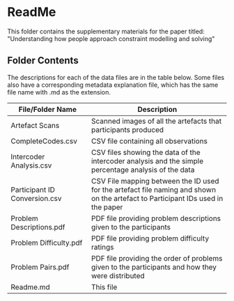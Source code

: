 # ReadMe

This folder contains the supplementary materials for the paper titled: "Understanding how people approach constraint modelling and solving"

## Folder Contents

The descriptions for each of the data files are in the table below. Some files also have a corresponding metadata explanation file, which has the same file name with .md as the extension.

| File/Folder Name | Description |
| ---------------- | ----------- |
| Artefact Scans | Scanned images of all the artefacts that participants produced |
| CompleteCodes.csv | CSV file containing all observations |
| Intercoder Analysis.csv | CSV files showing the data of the intercoder analysis and the simple percentage analysis of the data |
| Participant ID Conversion.csv | CSV File mapping between the ID used for the artefact file naming and shown on the artefact to Participant IDs used in the paper |
| Problem Descriptions.pdf | PDF file providing problem descriptions given to the participants |
| Problem Difficulty.pdf | PDF file providing problem difficulty ratings |
| Problem Pairs.pdf | PDF file providing the order of problems given to the participants and how they were distributed |
| Readme.md | This file |
